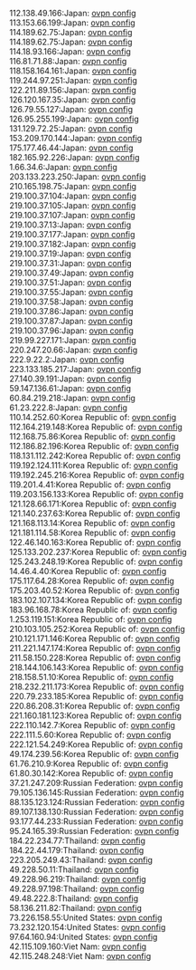 112.138.49.166:Japan: [ovpn config](vpn/112_138_49_166.ovpn)  
113.153.66.199:Japan: [ovpn config](vpn/113_153_66_199.ovpn)  
114.189.62.75:Japan: [ovpn config](vpn/114_189_62_75.ovpn)  
114.189.62.75:Japan: [ovpn config](vpn/114_189_62_75.ovpn)  
114.18.93.166:Japan: [ovpn config](vpn/114_18_93_166.ovpn)  
116.81.71.88:Japan: [ovpn config](vpn/116_81_71_88.ovpn)  
118.158.164.161:Japan: [ovpn config](vpn/118_158_164_161.ovpn)  
119.244.97.251:Japan: [ovpn config](vpn/119_244_97_251.ovpn)  
122.211.89.156:Japan: [ovpn config](vpn/122_211_89_156.ovpn)  
126.120.167.35:Japan: [ovpn config](vpn/126_120_167_35.ovpn)  
126.79.55.127:Japan: [ovpn config](vpn/126_79_55_127.ovpn)  
126.95.255.199:Japan: [ovpn config](vpn/126_95_255_199.ovpn)  
131.129.72.25:Japan: [ovpn config](vpn/131_129_72_25.ovpn)  
153.209.170.144:Japan: [ovpn config](vpn/153_209_170_144.ovpn)  
175.177.46.44:Japan: [ovpn config](vpn/175_177_46_44.ovpn)  
182.165.92.226:Japan: [ovpn config](vpn/182_165_92_226.ovpn)  
1.66.34.6:Japan: [ovpn config](vpn/1_66_34_6.ovpn)  
203.133.223.250:Japan: [ovpn config](vpn/203_133_223_250.ovpn)  
210.165.198.75:Japan: [ovpn config](vpn/210_165_198_75.ovpn)  
219.100.37.104:Japan: [ovpn config](vpn/219_100_37_104.ovpn)  
219.100.37.105:Japan: [ovpn config](vpn/219_100_37_105.ovpn)  
219.100.37.107:Japan: [ovpn config](vpn/219_100_37_107.ovpn)  
219.100.37.13:Japan: [ovpn config](vpn/219_100_37_13.ovpn)  
219.100.37.177:Japan: [ovpn config](vpn/219_100_37_177.ovpn)  
219.100.37.182:Japan: [ovpn config](vpn/219_100_37_182.ovpn)  
219.100.37.19:Japan: [ovpn config](vpn/219_100_37_19.ovpn)  
219.100.37.31:Japan: [ovpn config](vpn/219_100_37_31.ovpn)  
219.100.37.49:Japan: [ovpn config](vpn/219_100_37_49.ovpn)  
219.100.37.51:Japan: [ovpn config](vpn/219_100_37_51.ovpn)  
219.100.37.55:Japan: [ovpn config](vpn/219_100_37_55.ovpn)  
219.100.37.58:Japan: [ovpn config](vpn/219_100_37_58.ovpn)  
219.100.37.86:Japan: [ovpn config](vpn/219_100_37_86.ovpn)  
219.100.37.87:Japan: [ovpn config](vpn/219_100_37_87.ovpn)  
219.100.37.96:Japan: [ovpn config](vpn/219_100_37_96.ovpn)  
219.99.227.171:Japan: [ovpn config](vpn/219_99_227_171.ovpn)  
220.247.20.66:Japan: [ovpn config](vpn/220_247_20_66.ovpn)  
222.9.22.2:Japan: [ovpn config](vpn/222_9_22_2.ovpn)  
223.133.185.217:Japan: [ovpn config](vpn/223_133_185_217.ovpn)  
27.140.39.191:Japan: [ovpn config](vpn/27_140_39_191.ovpn)  
59.147.136.61:Japan: [ovpn config](vpn/59_147_136_61.ovpn)  
60.84.219.218:Japan: [ovpn config](vpn/60_84_219_218.ovpn)  
61.23.222.8:Japan: [ovpn config](vpn/61_23_222_8.ovpn)  
110.14.252.60:Korea Republic of: [ovpn config](vpn/110_14_252_60.ovpn)  
112.164.219.148:Korea Republic of: [ovpn config](vpn/112_164_219_148.ovpn)  
112.168.75.86:Korea Republic of: [ovpn config](vpn/112_168_75_86.ovpn)  
112.186.82.196:Korea Republic of: [ovpn config](vpn/112_186_82_196.ovpn)  
118.131.112.242:Korea Republic of: [ovpn config](vpn/118_131_112_242.ovpn)  
119.192.124.111:Korea Republic of: [ovpn config](vpn/119_192_124_111.ovpn)  
119.192.245.216:Korea Republic of: [ovpn config](vpn/119_192_245_216.ovpn)  
119.201.4.41:Korea Republic of: [ovpn config](vpn/119_201_4_41.ovpn)  
119.203.156.133:Korea Republic of: [ovpn config](vpn/119_203_156_133.ovpn)  
121.128.66.171:Korea Republic of: [ovpn config](vpn/121_128_66_171.ovpn)  
121.140.237.63:Korea Republic of: [ovpn config](vpn/121_140_237_63.ovpn)  
121.168.113.14:Korea Republic of: [ovpn config](vpn/121_168_113_14.ovpn)  
121.181.114.58:Korea Republic of: [ovpn config](vpn/121_181_114_58.ovpn)  
122.46.140.163:Korea Republic of: [ovpn config](vpn/122_46_140_163.ovpn)  
125.133.202.237:Korea Republic of: [ovpn config](vpn/125_133_202_237.ovpn)  
125.243.248.19:Korea Republic of: [ovpn config](vpn/125_243_248_19.ovpn)  
14.46.4.40:Korea Republic of: [ovpn config](vpn/14_46_4_40.ovpn)  
175.117.64.28:Korea Republic of: [ovpn config](vpn/175_117_64_28.ovpn)  
175.203.40.52:Korea Republic of: [ovpn config](vpn/175_203_40_52.ovpn)  
183.102.107.134:Korea Republic of: [ovpn config](vpn/183_102_107_134.ovpn)  
183.96.168.78:Korea Republic of: [ovpn config](vpn/183_96_168_78.ovpn)  
1.253.119.151:Korea Republic of: [ovpn config](vpn/1_253_119_151.ovpn)  
210.103.105.252:Korea Republic of: [ovpn config](vpn/210_103_105_252.ovpn)  
210.121.171.146:Korea Republic of: [ovpn config](vpn/210_121_171_146.ovpn)  
211.221.147.174:Korea Republic of: [ovpn config](vpn/211_221_147_174.ovpn)  
211.58.150.228:Korea Republic of: [ovpn config](vpn/211_58_150_228.ovpn)  
218.144.106.143:Korea Republic of: [ovpn config](vpn/218_144_106_143.ovpn)  
218.158.51.10:Korea Republic of: [ovpn config](vpn/218_158_51_10.ovpn)  
218.232.211.173:Korea Republic of: [ovpn config](vpn/218_232_211_173.ovpn)  
220.79.233.185:Korea Republic of: [ovpn config](vpn/220_79_233_185.ovpn)  
220.86.208.31:Korea Republic of: [ovpn config](vpn/220_86_208_31.ovpn)  
221.160.181.123:Korea Republic of: [ovpn config](vpn/221_160_181_123.ovpn)  
222.110.142.7:Korea Republic of: [ovpn config](vpn/222_110_142_7.ovpn)  
222.111.5.60:Korea Republic of: [ovpn config](vpn/222_111_5_60.ovpn)  
222.121.54.249:Korea Republic of: [ovpn config](vpn/222_121_54_249.ovpn)  
49.174.239.56:Korea Republic of: [ovpn config](vpn/49_174_239_56.ovpn)  
61.76.210.9:Korea Republic of: [ovpn config](vpn/61_76_210_9.ovpn)  
61.80.30.142:Korea Republic of: [ovpn config](vpn/61_80_30_142.ovpn)  
37.21.247.209:Russian Federation: [ovpn config](vpn/37_21_247_209.ovpn)  
79.105.136.145:Russian Federation: [ovpn config](vpn/79_105_136_145.ovpn)  
88.135.123.124:Russian Federation: [ovpn config](vpn/88_135_123_124.ovpn)  
89.107.138.130:Russian Federation: [ovpn config](vpn/89_107_138_130.ovpn)  
93.177.44.233:Russian Federation: [ovpn config](vpn/93_177_44_233.ovpn)  
95.24.165.39:Russian Federation: [ovpn config](vpn/95_24_165_39.ovpn)  
184.22.234.77:Thailand: [ovpn config](vpn/184_22_234_77.ovpn)  
184.22.44.179:Thailand: [ovpn config](vpn/184_22_44_179.ovpn)  
223.205.249.43:Thailand: [ovpn config](vpn/223_205_249_43.ovpn)  
49.228.50.11:Thailand: [ovpn config](vpn/49_228_50_11.ovpn)  
49.228.96.219:Thailand: [ovpn config](vpn/49_228_96_219.ovpn)  
49.228.97.198:Thailand: [ovpn config](vpn/49_228_97_198.ovpn)  
49.48.222.8:Thailand: [ovpn config](vpn/49_48_222_8.ovpn)  
58.136.211.82:Thailand: [ovpn config](vpn/58_136_211_82.ovpn)  
73.226.158.55:United States: [ovpn config](vpn/73_226_158_55.ovpn)  
73.232.120.154:United States: [ovpn config](vpn/73_232_120_154.ovpn)  
97.64.160.94:United States: [ovpn config](vpn/97_64_160_94.ovpn)  
42.115.109.160:Viet Nam: [ovpn config](vpn/42_115_109_160.ovpn)  
42.115.248.248:Viet Nam: [ovpn config](vpn/42_115_248_248.ovpn)  
